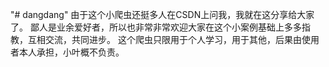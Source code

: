 "# dangdang" 
由于这个小爬虫还挺多人在CSDN上问我，我就在这分享给大家了。
鄙人是业余爱好者，所以也非常非常欢迎大家在这个小案例基础上多多指教，互相交流，共同进步。
这个爬虫只限用于个人学习，用于其他，后果由使用者本人承担，小叶概不负责。
